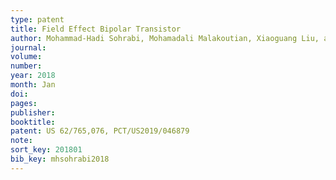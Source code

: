 ```yaml
---
type: patent
title: Field Effect Bipolar Transistor
author: Mohammad-Hadi Sohrabi, Mohamadali Malakoutian, Xiaoguang Liu, and Omeed Momeni
journal:
volume:
number:
year: 2018
month: Jan
doi:
pages:
publisher:
booktitle:
patent: US 62/765,076, PCT/US2019/046879
note:
sort_key: 201801
bib_key: mhsohrabi2018
---
```

